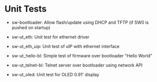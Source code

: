 # Unit Tests

 * sw-bootloader: Allow flash/update using DHCP and TFTP (if SW0 is pushed on startup)

 * sw-ut_eth: Unit test for ethernet driver

 * sw-ut_eth_uip: Unit test of uIP with ethernet interface

 * sw-ut_hello-bl: Simple test of firmware over bootloader "Hello World"

 * sw-ut_telnet-bl: Telnet server over bootloader using network API

 * sw-ut_oled: Unit test for OLED 0.91' display